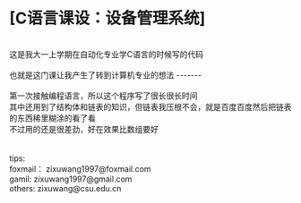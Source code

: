 [C语言课设：设备管理系统]
======
<br>
这是我大一上学期在自动化专业学C语言的时候写的代码<br><br>
也就是这门课让我产生了转到计算机专业的想法
-------
<br><br>
第一次接触编程语言，所以这个程序写了很长很长时间<br>
其中还用到了结构体和链表的知识，但链表我压根不会，就是百度百度然后把链表的东西稀里糊涂的看了看<br>
不过用的还是很差劲，好在效果比数组要好<br>
<br>
<br>
tips:<br>
foxmail：  zixuwang1997@foxmail.com<br>
gamil:     zixuwang1997@gmail.com<br>
others:    zixuwang@csu.edu.cn<br>
